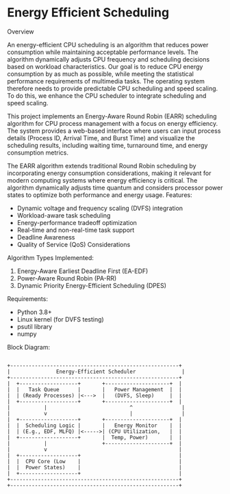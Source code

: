 # Energy Efficient Scheduling
Overview

An energy-efficient CPU scheduling is an algorithm that reduces power consumption while maintaining acceptable performance levels. The algorithm dynamically adjusts CPU frequency and scheduling decisions based on workload characteristics. Our goal is to reduce CPU energy consumption by as much as possible, while meeting the statistical performance requirements of multimedia tasks. The operating system therefore needs to provide predictable CPU scheduling and speed scaling. To do this, we enhance the CPU scheduler to integrate scheduling and speed scaling.

This project implements an Energy-Aware Round Robin (EARR) scheduling algorithm for CPU process management with a focus on energy efficiency. The system provides a web-based interface where users can input process details (Process ID, Arrival Time, and Burst Time) and visualize the scheduling results, including waiting time, turnaround time, and energy consumption metrics.

The EARR algorithm extends traditional Round Robin scheduling by incorporating energy consumption considerations, making it relevant for modern computing systems where energy efficiency is critical. The algorithm dynamically adjusts time quantum and considers processor power states to optimize both performance and energy usage.
Features:
- Dynamic voltage and frequency scaling (DVFS) integration
- Workload-aware task scheduling
- Energy-performance tradeoff optimization
- Real-time and non-real-time task support
- Deadline Awareness
- Quality of Service (QoS) Considerations 

Algorithm Types Implemented:
1. Energy-Aware Earliest Deadline First (EA-EDF)
2. Power-Aware Round Robin (PA-RR)
3. Dynamic Priority Energy-Efficient Scheduling (DPES)

Requirements:
- Python 3.8+
- Linux kernel (for DVFS testing)
- psutil library
- numpy

Block Diagram:
```

+-------------------------------------------------------+
|               Energy-Efficient Scheduler               |
+-------------------------------------------------------+
|  +-------------------+       +---------------------+  |
|  |   Task Queue      |       |   Power Management  |  |
|  | (Ready Processes) |<--->  |   (DVFS, Sleep)     |  |
|  +-------------------+       +---------------------+  |
|           |                           ^                |
|           v                           |                |
|  +-------------------+       +---------------------+  |
|  |  Scheduling Logic |       |   Energy Monitor    |  |
|  | (E.g., EDF, MLFQ) |<----->| (CPU Utilization,   |  |
|  +-------------------+       |  Temp, Power)       |  |
|           |                  +---------------------+  |
|           v                                           |
|  +-------------------+                                |
|  |  CPU Core (Low    |                                |
|  |  Power States)    |                                |
|  +-------------------+                                |
+-------------------------------------------------------+
+-------------------------------------------------------+
```
